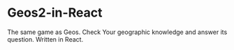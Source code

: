 # Geos2-in-React
The same game as Geos. Check Your geographic knowledge and answer its question. Written in React.
